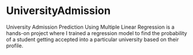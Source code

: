 # UniversityAdmission
University Admission Prediction Using Multiple Linear Regression is a hands-on project where I trained a regression model to find the probability of a student getting accepted into a particular university based on their profile.
